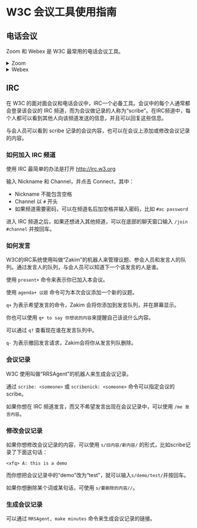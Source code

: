 # W3C 会议工具使用指南

## 电话会议

Zoom 和 Webex 是 W3C 最常用的电话会议工具。

<details>
    <summary>Zoom</summary>
    <h4>如何加入会议</h4>
    <p>可以使用以下两种方法中的一种：</p>
    <ul>
      <li>点击会议 URL 加入会议</li>
      <li>打开 Zoom app，输入会议号和密码加入会议</li>
    </ul>
    <h4>如何接入音频</h4>
    <p>加入会议后，可以使用设备语音通过互联网链接音频。</p>
</details>

<details>
    <summary>Webex</summary>
    <h4>如何加入会议</h4>
    <p>可以使用以下两种方法中的一种：</p>
    <ul>
      <li>点击会议 URL 加入会议</li>
      <li>打开 Webex app，输入会议号和密码加入会议</li>
    </ul>
    <h4>如何接入音频</h4>
    <p>加入会议后，可以使用以下三种方法中的一种来接入音频：</p>
    <ul>
      <li>呼叫我的电话（推荐）</li>
      <li>直接使用网络连接音频（推荐）</li>
      <li>我将拨入电话会议系统（不推荐，此方式为国际长途接入）</li>
    </ul>
</details>

## IRC

在 W3C 的面对面会议和电话会议中，IRC一个必备工具。会议中的每个人通常都会登录该会议的 IRC 频道，而为会议做记录的人称为“scribe”。在IRC频道中，每个人都可以看到其他人向该频道发送的信息，并且可以回复这些信息。

与会人员可以看到 scribe 记录的会议内容，也可以在会议上添加或修改会议记录的内容。

### 如何加入 IRC 频道

使用 IRC 最简单的办法是打开 http://irc.w3.org

输入 Nickname 和 Channel，并点击 Connect，其中：

* Nickname 不能包含空格
* Channel 以 `#` 开头
* 如果频道需要密码，可以在频道名后加空格并输入密码，比如 `#ac password`

进入 IRC 频道之后，如果还想进入其他频道，可以在底部的聊天窗口输入 `/join #channel` 并按回车。

### 如何发言

W3C的IRC系统使用叫做“Zakim”的机器人来管理议题、参会人员和发言人的队列。通过发言人的队列，与会人员可以知道下一个该发言的人是谁。

使用 `present+` 命令来表示你已加入本会议。

使用 `agenda+ 议题` 命令可为本次会议添加一个新的议题。

`q+` 为表示希望发言的命令，Zakim 会将你添加到发言队列，并在屏幕显示。

你也可以使用 `q+ to say 你想说的内容`来提醒自己该说什么内容。

可以通过 `q?` 查看现在谁在发言队列中。

`q-` 为表示撤回发言请求，Zakim会将你从发言列队删除。

### 会议记录

W3C 使用叫做“RRSAgent”的机器人来生成会议记录。

通过 `scribe: <someone>` 或 `scribenick: <someone>` 命令可以指定会议的scribe。

如果你想在 IRC 频道发言，而又不希望发言出现在会议记录中，可以使用 `/me 发言内容`。

### 修改会议记录

如果你想修改会议记录的内容，可以使用 `s/旧内容/新内容/` 的形式，比如scribe记录了下面这句话：

```
<xfq> A: this is a demo
```

而你想把会议记录中的“demo”改为“test”，就可以输入`s/demo/test/`并按回车。

如果你想删除某个词或某句话，可使用 `s/要删除的内容//`。

### 生成会议记录

可以通过 `RRSAgent, make minutes` 命令来生成会议记录的链接。
